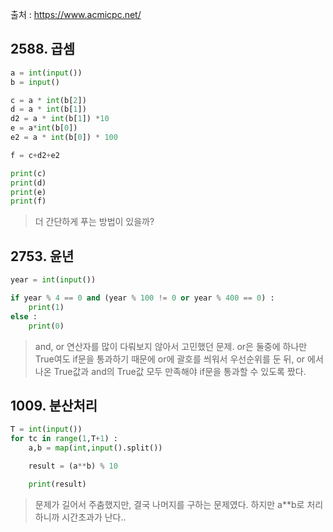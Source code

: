 출처 : <a href="https://www.acmicpc.net/">https://www.acmicpc.net/</a>

## 2588. 곱셈
```python
a = int(input())
b = input()

c = a * int(b[2])
d = a * int(b[1]) 
d2 = a * int(b[1]) *10
e = a*int(b[0])
e2 = a * int(b[0]) * 100

f = c+d2+e2

print(c)
print(d)
print(e)
print(f)

```

> 더 간단하게 푸는 방법이 있을까?



## 2753. 윤년
```python
year = int(input())

if year % 4 == 0 and (year % 100 != 0 or year % 400 == 0) :
    print(1)
else :
    print(0)

```

> and, or 연산자를 많이 다뤄보지 않아서 고민했던 문제.
or은 둘중에 하나만 True여도 if문을 통과하기 때문에 or에 괄호를 씌워서 우선순위를 둔 뒤, or 에서 나온 True값과 and의 True값 모두 만족해야 if문을 통과할 수 있도록 짰다.



## 1009. 분산처리
```python
T = int(input())
for tc in range(1,T+1) :
    a,b = map(int,input().split())

    result = (a**b) % 10

    print(result)
```

> 문제가 길어서 주춤했지만, 결국 나머지를 구하는 문제였다.
하지만 a**b로 처리하니까 시간초과가 난다..



